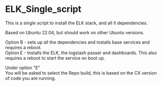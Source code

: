 # ELK_Single_script


This is a single script to install the ELK stack, and all it dependencies. 

Based on Ubuntu 22.04, but should work on other Ubuntu versions. 

Option B - sets up all the dependencies and installs base services and requires a reboot. \
Option E - Installs the ELK, the logstash passer and dashboards. This also requires a reboot to start the service on boot up. 


Under option "E" \
You will be asked to select the Repo build, this is based on the CX version of code you are running.



